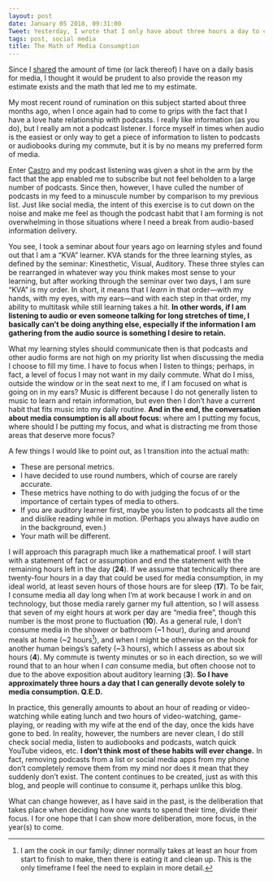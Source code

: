 ```yaml
---
layout: post
date: January 05 2018, 09:31:00
Tweet: Yesterday, I wrote that I only have about three hours a day to consume media; today, I attempt to explain the logic behind that estimate.
tags: post, social media
title: The Math of Media Consumption
---
```


Since I [shared][1] the amount of time (or lack thereof) I have on a daily basis for media, I thought it would be prudent to also provide the reason my estimate exists and the math that led me to my estimate. 

My most recent round of rumination on this subject started about three months ago, when I once again had to come to grips with the fact that I have a love hate relationship with podcasts. I really like information (as you do), but I really am not a podcast listener. I force myself in times when audio is the easiest or only way to get a piece of information to listen to podcasts or audiobooks during my commute, but it is by no means my preferred form of media.

Enter [Castro][2] and my podcast listening was given a shot in the arm by the fact that the app enabled me to subscribe but not feel beholden to a large number of podcasts. Since then, however, I have culled the number of podcasts in my feed to a minuscule number by comparison to my previous list. Just like social media, the intent of this exercise is to cut down on the noise and make me feel as though the podcast habit that I am forming is not overwhelming in those situations where I need a break from audio-based information delivery.

You see, I took a seminar about four years ago on learning styles and found out that I am a “KVA” learner. KVA stands for the three learning styles, as defined by the seminar: Kinesthetic, Visual, Auditory. These three styles can be rearranged in whatever way you think makes most sense to your learning, but after working through the seminar over two days, I am sure “KVA” is my order. In short, it means that I _learn_ in that order—with my hands, with my eyes, with my ears—and with each step in that order, my ability to multitask while still learning takes a hit. **In other words, if I am listening to audio or even someone talking for long stretches of time, I basically can’t be doing anything else, especially if the information I am gathering from the audio source is something I desire to retain.**

What my learning styles should communicate then is that podcasts and other audio forms are not high on my priority list when discussing the media I choose to fill my time. I have to focus when I listen to things; perhaps, in fact, a level of focus I may not want in my daily commute. What do I miss, outside the window or in the seat next to me, if I am focused on what is going on in my ears? Music is different because I do not generally listen to music to learn and retain information, but even then I don’t have a current habit that fits music into my daily routine. **And in the end, the conversation about media consumption is all about focus**: where am I putting my focus, where should I be putting my focus, and what is distracting me from those areas that deserve more focus?

A few things I would like to point out, as I transition into the actual math:
+ These are personal metrics.
+ I have decided to use round numbers, which of course are rarely accurate.
+ These metrics have nothing to do with judging the focus of or the importance of certain types of media to others.
+ If you are auditory learner first, maybe you listen to podcasts all the time and dislike reading while in motion. (Perhaps you always have audio on in the background, even.)
+ Your math will be different.

I will approach this paragraph much like a mathematical proof. I will start with a statement of fact or assumption and end the statement with the remaining hours left in the day (**24**). If we assume that technically there are twenty-four hours in a day that could be used for media consumption, in my ideal world, at least seven hours of those hours are for sleep (**17**). To be fair, I consume media all day long when I’m at work because I work in and on technology, but those media rarely garner my full attention, so I will assess that seven of my eight hours at work per day are “media free”, though this number is the most prone to fluctuation (**10**). As a general rule, I don’t consume media in the shower or bathroom (\~1 hour), during and around meals at home (\~2 hours[^1]), and when I might be otherwise on the hook for another human beings’s safety (\~3 hours), which I assess as about six hours (**4**). My commute is twenty minutes or so in each direction, so we will round that to an hour when I _can_ consume media, but often choose not to due to the above exposition about auditory learning (**3**). **So I have approximately three hours a day that I can generally devote solely to media consumption. Q.E.D.**

In practice, this generally amounts to about an hour of reading or video-watching while eating lunch and two hours of video-watching, game-playing, or reading with my wife at the end of the day, once the kids have gone to bed. In reality, however, the numbers are never clean, I do still check social media, listen to audiobooks and podcasts, watch quick YouTube videos, etc. **I don’t think most of these habits will ever change.** In fact, removing podcasts from a list or social media apps from my phone don’t completely remove them from my mind nor does it mean that they suddenly don’t exist. The content continues to be created, just as with this blog, and people will continue to consume it, perhaps unlike this blog.

What can change however, as I have said in the past, is the deliberation that takes place when deciding how one wants to spend their time, divide their focus. I for one hope that I can show more deliberation, more focus, in the year(s) to come.

[^1]:	I am the cook in our family; dinner normally takes at least an hour from start to finish to make, then there is eating it and clean up. This is the only timeframe I feel the need to explain in more detail.

[1]:	https://engineeredeloquence.com/2018/01/more-like-social-media-and-us
[2]:	http://supertop.co/castro/
